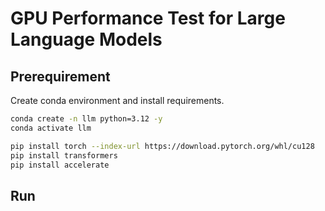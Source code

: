 # GPU Performance Test for Large Language Models

## Prerequirement

Create conda environment and install requirements.

```bash
conda create -n llm python=3.12 -y
conda activate llm

pip install torch --index-url https://download.pytorch.org/whl/cu128
pip install transformers
pip install accelerate
```

## Run

